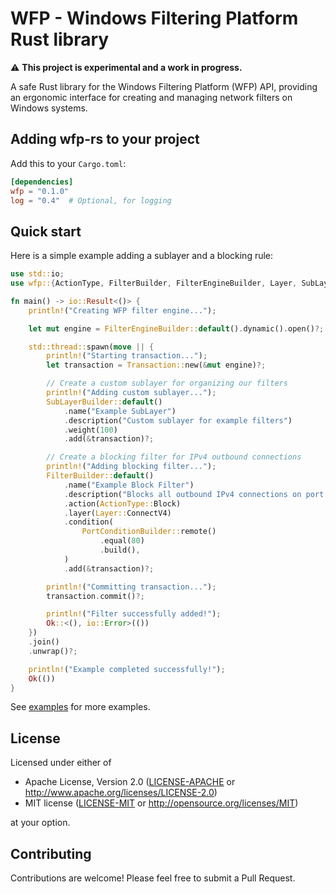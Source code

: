 # WFP - Windows Filtering Platform Rust library

⚠️ **This project is experimental and a work in progress.**

A safe Rust library for the Windows Filtering Platform (WFP) API, providing an ergonomic interface for creating and managing network filters on Windows systems.

## Adding wfp-rs to your project

Add this to your `Cargo.toml`:

```toml
[dependencies]
wfp = "0.1.0"
log = "0.4"  # Optional, for logging
```

## Quick start

Here is a simple example adding a sublayer and a blocking rule:

```rust
use std::io;
use wfp::{ActionType, FilterBuilder, FilterEngineBuilder, Layer, SubLayerBuilder, Transaction};

fn main() -> io::Result<()> {
    println!("Creating WFP filter engine...");

    let mut engine = FilterEngineBuilder::default().dynamic().open()?;

    std::thread::spawn(move || {
        println!("Starting transaction...");
        let transaction = Transaction::new(&mut engine)?;

        // Create a custom sublayer for organizing our filters
        println!("Adding custom sublayer...");
        SubLayerBuilder::default()
            .name("Example SubLayer")
            .description("Custom sublayer for example filters")
            .weight(100)
            .add(&transaction)?;

        // Create a blocking filter for IPv4 outbound connections
        println!("Adding blocking filter...");
        FilterBuilder::default()
            .name("Example Block Filter")
            .description("Blocks all outbound IPv4 connections on port 80")
            .action(ActionType::Block)
            .layer(Layer::ConnectV4)
            .condition(
                PortConditionBuilder::remote()
                    .equal(80)
                    .build(),
            )
            .add(&transaction)?;

        println!("Committing transaction...");
        transaction.commit()?;

        println!("Filter successfully added!");
        Ok::<(), io::Error>(())
    })
    .join()
    .unwrap()?;

    println!("Example completed successfully!");
    Ok(())
}
```

See [examples](examples) for more examples.

## License

Licensed under either of

- Apache License, Version 2.0 ([LICENSE-APACHE](LICENSE-APACHE) or http://www.apache.org/licenses/LICENSE-2.0)
- MIT license ([LICENSE-MIT](LICENSE-MIT) or http://opensource.org/licenses/MIT)

at your option.

## Contributing

Contributions are welcome! Please feel free to submit a Pull Request.
